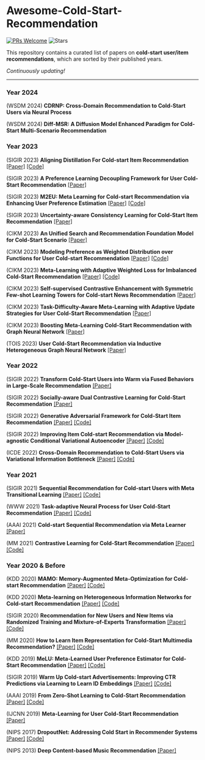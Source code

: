 # Awesome-Cold-Start-Recommendation

[![PRs Welcome](https://img.shields.io/badge/PRs-welcome-yellow.svg)](https://github.com/YuanchenBei/Awesome-Cold-Start-Recommendation) 
![Stars](https://img.shields.io/github/stars/YuanchenBei/Awesome-Cold-Start-Recommendation?color=green)

This repository contains a curated list of papers on **cold-start user/item recommendations**, which are sorted by their published years.

*Continuously updating!*

-----
### Year 2024
(WSDM 2024) **CDRNP: Cross-Domain Recommendation to Cold-Start Users via Neural Process**

(WSDM 2024) **Diff-MSR: A Diffusion Model Enhanced Paradigm for Cold-Start Multi-Scenario Recommendation**


### Year 2023
(SIGIR 2023) **Aligning Distillation For Cold-start Item Recommendation** [[Paper]](https://dl.acm.org/doi/10.1145/3539618.3591732) [[Code]](https://github.com/zfnWong/ALDI) 

(SIGIR 2023) **A Preference Learning Decoupling Framework for User Cold-Start Recommendation** [[Paper]](https://dl.acm.org/doi/abs/10.1145/3539618.3591627)

(SIGIR 2023) **M2EU: Meta Learning for Cold-start Recommendation via Enhancing User Preference Estimation** [[Paper]](https://dl.acm.org/doi/abs/10.1145/3539618.3591719) [[Code]](https://github.com/zhenchaowu/M2EU)

(SIGIR 2023) **Uncertainty-aware Consistency Learning for Cold-Start Item Recommendation** [[Paper]](https://dl.acm.org/doi/pdf/10.1145/3539618.3592078)

(CIKM 2023) **An Unified Search and Recommendation Foundation Model for Cold-Start Scenario** [[Paper]](https://arxiv.org/pdf/2309.08939.pdf)

(CIKM 2023) **Modeling Preference as Weighted Distribution over Functions for User Cold-start Recommendation** [[Paper]](https://dl.acm.org/doi/abs/10.1145/3583780.3614972) [[Code]](https://github.com/xuan92ta/WDoF)

(CIKM 2023) **Meta-Learning with Adaptive Weighted Loss for Imbalanced Cold-Start Recommendation** [[Paper]](https://arxiv.org/pdf/2302.14640.pdf) [[Code]](https://github.com/YangYongJin/MELO)

(CIKM 2023) **Self-supervised Contrastive Enhancement with Symmetric Few-shot Learning Towers for Cold-start News Recommendation** [[Paper]](https://dl.acm.org/doi/abs/10.1145/3583780.3615053)

(CIKM 2023) **Task-Difficulty-Aware Meta-Learning with Adaptive Update Strategies for User Cold-Start Recommendation** [[Paper]](https://dl.acm.org/doi/abs/10.1145/3583780.3615074)

(CIKM 2023) **Boosting Meta-Learning Cold-Start Recommendation with Graph Neural Network** [[Paper]](https://dl.acm.org/doi/abs/10.1145/3583780.3615283)

(TOIS 2023) **User Cold-Start Recommendation via Inductive Heterogeneous Graph Neural Network** [[Paper]](https://dl.acm.org/doi/pdf/10.1145/3560487)

### Year 2022
(SIGIR 2022) **Transform Cold-Start Users into Warm via Fused Behaviors in Large-Scale Recommendation** [[Paper]](https://dl.acm.org/doi/abs/10.1145/3477495.3531797)

(SIGIR 2022) **Socially-aware Dual Contrastive Learning for Cold-Start Recommendation** [[Paper]](https://dl.acm.org/doi/abs/10.1145/3477495.3531780)

(SIGIR 2022) **Generative Adversarial Framework for Cold-Start Item Recommendation** [[Paper]](https://dl.acm.org/doi/abs/10.1145/3477495.3531897) [[Code]](https://github.com/zfnWong/GAR)

(SIGIR 2022) **Improving Item Cold-start Recommendation via Model-agnostic Conditional Variational Autoencoder** [[Paper]](https://arxiv.org/pdf/2205.13795.pdf) [[Code]](https://github.com/BestActionNow/CVAR)

(ICDE 2022) **Cross-Domain Recommendation to Cold-Start Users via Variational Information Bottleneck** [[Paper]](https://arxiv.org/pdf/2203.16863.pdf) [[Code]](https://github.com/cjx96/CDRIB)

### Year 2021
(SIGIR 2021) **Sequential Recommendation for Cold-start Users with Meta Transitional Learning**  [[Paper]](https://arxiv.org/pdf/2107.06427.pdf) [[Code]](https://github.com/wangjlgz/MetaTL)

(WWW 2021) **Task-adaptive Neural Process for User Cold-Start Recommendation** [[Paper]](https://dl.acm.org/doi/pdf/10.1145/3442381.3449908) [[Code]](https://github.com/IIEdm/TaNP)

(AAAI 2021) **Cold-start Sequential Recommendation via Meta Learner** [[Paper]](https://ojs.aaai.org/index.php/AAAI/article/view/16601/16408)

(MM 2021) **Contrastive Learning for Cold-Start Recommendation** [[Paper]](https://dl.acm.org/doi/pdf/10.1145/3474085.3475665) [[Code]](https://github.com/weiyinwei/CLCRec)

### Year 2020 & Before
(KDD 2020) **MAMO: Memory-Augmented Meta-Optimization for Cold-start Recommendation** [[Paper]](https://arxiv.org/pdf/2007.03183.pdf) [[Code]](https://github.com/dongmanqing/Code-for-MAMO)

(KDD 2020) **Meta-learning on Heterogeneous Information Networks for Cold-start Recommendation** [[Paper]](https://yuanfulu.github.io/publication/KDD-MetaHIN.pdf) [[Code]](https://github.com/rootlu/MetaHIN)

(SIGIR 2020) **Recommendation for New Users and New Items via Randomized Training and Mixture-of-Experts Transformation** [[Paper]](https://dl.acm.org/doi/pdf/10.1145/3397271.3401178) [[Code]](https://github.com/Zziwei/Heater--Cold-Start-Recommendation)

(MM 2020) **How to Learn Item Representation for Cold-Start Multimedia Recommendation?** [[Paper]](https://bio.duxy.cc/papers/mm2020-MTPR.pdf) [[Code]](https://github.com/duxy-me/MTPR)

(KDD 2019) **MeLU: Meta-Learned User Preference Estimator for Cold-Start Recommendation** [[Paper]](https://arxiv.org/pdf/1908.00413.pdf) [[Code]](https://github.com/hoyeoplee/MeLU)

(SIGIR 2019) **Warm Up Cold-start Advertisements: Improving CTR Predictions via Learning to Learn ID Embeddings** [[Paper]](https://dl.acm.org/doi/10.1145/3331184.3331268) [[Code]](https://github.com/Feiyang/MetaEmbedding) 

(AAAI 2019) **From Zero-Shot Learning to Cold-Start Recommendation** [[Paper]](https://ojs.aaai.org/index.php/AAAI/article/download/4324/4202) [[Code]](https://github.com/lijin118/LLAE)

(IJCNN 2019) **Meta-Learning for User Cold-Start Recommendation** [[Paper]]()

(NIPS 2017) **DropoutNet: Addressing Cold Start in Recommender Systems** [[Paper]](https://proceedings.neurips.cc/paper_files/paper/2017/file/dbd22ba3bd0df8f385bdac3e9f8be207-Paper.pdf) [[Code]](https://github.com/layer6ai-labs/DropoutNet)

(NIPS 2013) **Deep Content-based Music Recommendation** [[Paper]](https://proceedings.neurips.cc/paper/2013/file/b3ba8f1bee1238a2f37603d90b58898d-Paper.pdf)
